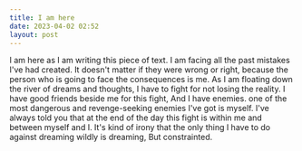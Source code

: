 ```yaml
---
title: I am here
date: 2023-04-02 02:52
layout: post
---
```


I am here as I am writing this piece of text. I am facing all the past mistakes I've had created. It doesn't matter if they were wrong 
or right, because the person who is going to face the consequences is me. As I am floating down the river of dreams and thoughts, I have
to fight for not losing the reality. I have good friends beside me for this fight, And I have enemies. one of the most dangerous and revenge-seeking
enemies I've got is myself. I've always told you that at the end of the day this fight is within me and between myself and I. It's kind of 
irony that the only thing I have to do against dreaming wildly is dreaming, But constrainted.
